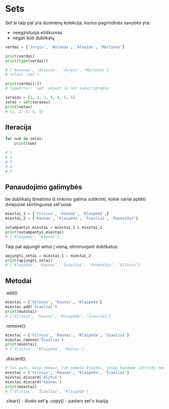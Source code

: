 # Sets

Set'ai taip pat yra duomenų kolekcija, kurios pagrindinės savybės yra:
* neegzistuoja eiliškumas
* negali būti dublikatų

```python
vardai = {'Jurgis', 'Antanas', 'Aloyzas', 'Martynas'}

print(vardai)
print(type(vardai))

# {'Antanas', 'Aloyzas', 'Jurgis', 'Martynas'}
# <class 'set'>
```

```python
print(vardai[1])
# TypeError: 'set' object is not subscriptable
```

```python
sarasas = [1, 2, 3, 4, 4, 5, 5]
setas = set(sarasas)
print(setas)
# {1, 2, 3, 4, 5}
```

## Iteracija

```python
for num in setas:
    print(num)

# 1
# 2
# 3
# 4
# 5
```

## Panaudojimo galimybės

be dublikatų išmetimo iš rinkinio galima sutikrinti, kokie nariai aptikti dviejuose skirtinguose set'uose:

```python
miestai_1 = {'Vilnius', 'Kaunas', 'Klaipėda',}
miestai_2 = {'Kaunas', 'Klaipėda', 'Šiauliai', 'Panevėžys'}

sutampantys_miestai = miestai_1 & miestai_2
print(sutampantys_miestai)
# {'Klaipėda', 'Kaunas'}
```

Taip pat apjungti setus į vieną, eliminuojant dublikatus:

```python
apjungti_setai = miestai_1 | miestai_2
print(apjungti_setai)
# {'Klaipėda', 'Kaunas', 'Šiauliai', 'Panevėžys', 'Vilnius'}
```

## Metodai

.add()
```python
miestai = {'Vilnius', 'Kaunas', 'Klaipėda'}
miestai.add('Šiauliai')
print(miestai)
# {'Vilnius', 'Kaunas', 'Klaipėda', 'Šiauliai'}
```

.remove():
```python
miestai = {'Vilnius', 'Kaunas', 'Klaipėda', 'Šiauliai'}
miestai.remove('Šiauliai')
print(miestai)
# {'Vilnius', 'Klaipėda', 'Kaunas'}
```

.discard():
```python
# Tas pats, kaip remove, tik nemeta klaidos, jeigu bandome ištrinti neegzistuojantį narį
miestai = {'Vilnius', 'Kaunas', 'Klaipėda', 'Šiauliai'}
miestai.discard('Alytus')
miestai.discard('Kaunas')
print(miestai)
# {'Vilnius', 'Šiauliai', 'Klaipėda'}
```

.clear() - išvalo set'ą
.copy() - padaro set'o kopiją

